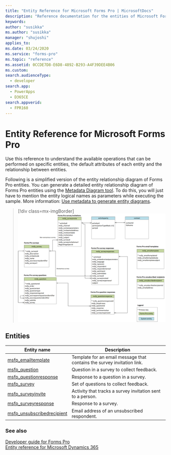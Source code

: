 ```yaml
---
title: "Entity Reference for Microsoft Forms Pro | MicrosoftDocs"
description: "Reference documentation for the entities of Microsoft Forms Pro."
keywords: 
author: "susikka"
ms.author: "susikka"
manager: "shujoshi"
applies_to: 
ms.date: 03/24/2020
ms.service: "forms-pro"
ms.topic: "reference"
ms.assetid: 0CCDE7D8-E6D8-4892-B293-A4F39DEE4B06
ms.custom: 
search.audienceType: 
  - developer
search.app: 
  - PowerApps
  - D365CE
search.appverid:
  - FPR160
---
```


# Entity Reference for Microsoft Forms Pro

Use this reference to understand the available operations that can be performed on specific entities, the default attributes of each entity and the relationship between entities.

Following is a simplified version of the entity relationship diagram of Forms Pro entities. You can generate a detailed entity relationship diagram of Forms Pro entities using the [Metadata Diagram tool](https://code.msdn.microsoft.com/Sample-of-generating-a0ba0e47). To do this, you will just have to mention the entity logical names as parameters while executing the sample. More information: [Use metadata to generate entity diagrams](https://docs.microsoft.com/dynamics365/customer-engagement/developer/use-metadata-generate-entity-diagrams).

> [!div class=mx-imgBorder]
> ![Simplified entity relationship diagram](../media/er-diagram.png "Simplified entity relationship diagram")

## Entities

|Entity name|Description|
|------|------|
|[msfp_emailtemplate](reference/entities/msfp_emailtemplate.md)|Template for an email message that contains the survey invitation link.|
|[msfp_question](reference/entities/msfp_question.md)|Question in a survey to collect feedback.|
|[msfp_questionresponse](reference/entities/msfp_questionresponse.md)|Response to a question in a survey.|
|[msfp_survey](reference/entities/msfp_survey.md)|Set of questions to collect feedback.|
|[msfp_surveyinvite](reference/entities/msfp_surveyinvite.md)|Activity that tracks a survey invitation sent to a person.|
|[msfp_surveyresponse](reference/entities/msfp_surveyresponse.md)|Response to a survey.|
|[msfp_unsubscribedrecipient](reference/entities/msfp_unsubscribedrecipient.md)|Email address of an unsubscribed respondent.|

### See also

[Developer guide for Forms Pro](developer-guide.md)<br />
[Entity reference for Microsoft Dynamics 365](/dynamics365/customer-engagement/developer/about-entity-reference)
